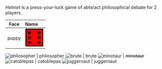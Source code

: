 *Helmet* is a press-your-luck game of abtsract philosophical debate for 2 players.

 Face | Name 
 :---: | :---
 puppy | ![knowledge](http://raw.githubusercontent.com/fogus/spiel/master/pyramidenspiel/helmet/graphics/die1.png) | ![knowledge](http://images.fogus.me/games/pyramid-games/images/pd-puppy.png)
 



 ![philosopher](http://images.fogus.me/games/pyramid-games/images/pd-philosopher.png) | philosopher
 ![brute](http://images.fogus.me/games/pyramid-games/images/pd-brute.png) | brute
 ![minotaur](http://images.fogus.me/games/pyramid-games/images/pd-minotaur.png) | <strike>minotaur</strike>
 ![catoblepas](http://images.fogus.me/games/pyramid-games/images/pd-catoblepas.png) | catoblepas
 ![juggernaut](http://images.fogus.me/games/pyramid-games/images/pd-juggernaut.png) | juggernaut